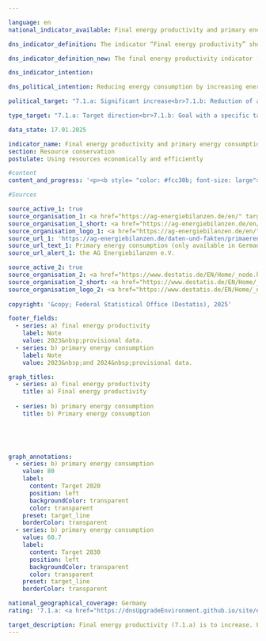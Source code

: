 ```yaml
---

language: en        
national_indicator_available: Final energy productivity and primary energy consumption        

dns_indicator_definition: The indicator “Final energy productivity” shows the trend of value added per unit of final energy used. The concept of “final energy” refers to the part of the energy that is used energetically in terms of thermal or electric energy in the production sectors for the manufacturing of goods or by households.<br>The indicator ”Primary energy consumption” specifies how much energy was consumed by a country in the energy sectors for conversion purposes on the one hand, and by production activities, transport and households on the other.        

dns_indicator_definition_new: The final energy productivity indicator (7.1.a) shows the development of value added per unit of final energy used compared to the base year 2008. The term ‘final energy’ refers to the portion of energy that is available as thermal or electrical energy for the production of goods or for use in private households. Indicator 7.1.b shows the development of primary energy consumption compared to the base year 2008. Primary energy consumption is calculated as the sum of final energy consumption, non-energy consumption and the balance in the conversion balance. In the conversion balance, the conversion of energy sources is shown as input and output. Own consumption in the conversion areas and flare and line losses are also recognised in the conversion balance.        

dns_indicator_intention:         

dns_political_intention: Reducing energy consumption by increasing energy efficiency is the second main pillar of the energy transition alongside the expansion of renewable energies. The aim is to achieve a high level of economic performance with as little energy as possible. Saving energy protects the climate and the environment, contributes to improving security of supply and the competitiveness of industry.        

political_target: "7.1.a: Significant increase<br>7.1.b: Reduction of at least 39.3&nbsp;per cent by 2030&nbsp;compared to 2008"        

type_target: "7.1.a: Target direction<br>7.1.b: Goal with a specific target value"        

data_state: 17.01.2025        

indicator_name: Final energy productivity and primary energy consumption        
section: Resource conservation        
postulate: Using resources economically and efficiently        

#content         
content_and_progress: '<p><b style= "color: #fcc30b; font-size: large">7.1.a, b Final energy productivity and primary energy consumption</b><br><br>When considering energy consumption, a distinction is made between primary and final energy:<br><br>• 	Primary energy refers to the energy contained in natural energy sources such as natural gas, petroleum, coal, or uranium before their conversion. Energy obtained from renewable sources also counts as primary energy.<br><br>• 	Final energy is the portion of primary energy available to the final consumer in the form of electricity, district heating, natural gas, or fuels. It results from the primary energy minus the losses incurred during conversion, transport, and storage.<br><br></b>7.1.a Final energy productivity</b><br><br>Final energy productivity describes the relationship between economic value added&nbsp;–&nbsp;measured as gross domestic product (<abbr title="Gross domestic product" tabindex="0">GDP</abbr>)&nbsp;–&nbsp;and final energy consumption. It serves as an indicator of energy efficiency in the production of goods, the provision of services, and energy consumption in private households.<br><br>Because the indicator refers to final energy, losses during conversion, transport, and storage are not taken into account. Therefore, conclusions about the efficiency of energy conversion processes&nbsp;–&nbsp;such as the efficiency of power plants&nbsp;–&nbsp;or progress in energy transmission and storage are not possible.<br><br>According to preliminary results, final energy productivity increased by 31.8% between 2008&nbsp;and 2023, including 10.8&nbsp;percentage points in 2022&nbsp;and 2023&nbsp;alone. This means that the politically set target of a continuous increase was achieved both last year and on a multi-year average.<br><br>Until 2019, the indicator"s development was primarily driven by rising <abbr title="Gross domestic product" tabindex="0">GDP</abbr> (+14.7&nbsp;% compared to 2008), while final energy consumption remained relatively constant (–3.0&nbsp;%). Between 2021&nbsp;and 2023, <abbr title="Gross domestic product" tabindex="0">GDP</abbr> increased only slightly, but at the same time, energy consumption fell significantly&nbsp;–&nbsp;from 94.2&nbsp;% to 87.5&nbsp;% of the 2008&nbsp;baseline. As a result, final energy productivity continued to increase despite stagnating <abbr title="Gross domestic product" tabindex="0">GDP</abbr>.<br><br>Regional differences are clearly visible: In 2022, final energy productivity in Saxony-Anhalt was 249&nbsp;million euros per gigajoule&nbsp;–&nbsp;an increase of only 4.6% compared to 2008. Saxony-Anhalt thus recorded the lowest value in Germany, both in terms of final energy productivity itself and its development. The highest values were achieved by the city-states of Berlin (928&nbsp;million euros per gigajoule) and Hamburg (983&nbsp;million euros per gigajoule). Berlin also achieved the highest growth of all federal states, with 72.8&nbsp;% compared to 2008. <br><br>Total final energy consumption in 2023&nbsp;amounted to 8,163&nbsp;petajoules, compared to 9,327&nbsp;petajoules in 2008. Approximately 14&nbsp;% was accounted for by industry, commerce and services, 28&nbsp;% each by households and industry, and 31&nbsp;% by transport.<br><br></b>7.1.b 	Primary energy consumptio</b><br><br>Primary energy consumption encompasses the total energy content of all energy sources used domestically. This includes primary energy sources such as lignite and hard coal, mineral oil, natural gas, and energy from renewable sources. These are either used directly or converted into secondary energy sources such as electricity, district heating, gasoline, or diesel.<br><br>The calculation is based on the total domestically produced energy sources plus the balance of imports and exports, as well as inventory changes, less reserves stored at sea. The basis is the energy balances of the Working Group on Energy Balances (<abbr title="Energy Balance Association" tabindex="0">AGEB</abbr>), supplemented by other data sources .<br><br>In contrast to final energy productivity, this indicator does not consider economic reference values, but only consumption . Since it is based on primary energy, efficiency improvements in the conversion of fossil fuels&nbsp;–&nbsp;particularly in electricity generation&nbsp;–&nbsp;are also included. However, this does not clearly determine whether changes in the indicator are due to changes in energy consumption or to developments in energy generation, conversion, and transport. When electricity is generated from renewable sources, the energy produced is counted as primary energy, so efficiency improvements in these plants do not have a direct impact on the indicator.<br><br>Between 2008&nbsp;and 2024, primary energy consumption fell According to preliminary data, the energy consumption will be 72.9&nbsp;% of the baseline. If the trend of recent years continues, the politically defined target of reducing primary energy consumption by at least 39.3&nbsp;% compared to 2008&nbsp;by 2030&nbsp;–&nbsp;expected to be achieved ahead of schedule.<br><br>Here, too, there are clear regional differences: While primary energy consumption While in Saxony it rose to 102.8&nbsp;% of the 2008&nbsp;baseline in 2022&nbsp;, in Schleswig-Holstein it fell to 73.8&nbsp;%.</p>'                

#Sources        

source_active_1: true
source_organisation_1: <a href="https://ag-energiebilanzen.de/en/" target="_blank" onclick="return confirm_alert('the AG Energiebilanzen e.V.', 'En')">AG Energiebilanzen e.V.</a>
source_organisation_1_short: <a href="https://ag-energiebilanzen.de/en/" target="_blank" onclick="return confirm_alert('the AG Energiebilanzen e.V.', 'En')">AG Energiebilanzen e.V.</a>
source_organisation_logo_1: <a href="https://ag-energiebilanzen.de/en/" target="_blank" onclick="return confirm_alert('the AG Energiebilanzen e.V.', 'En')"><img src="https://dnsTestEnvironment.github.io/dns-indicators/public/OrgImgEn/ageb.png" alt="AG Energiebilanzen e.V." title=" Click here to visit the homepage of the organizationAG Energiebilanzen e.V." style="height:60px; width:148px; border:transparent"/></a>
source_url_1: 'https://ag-energiebilanzen.de/daten-und-fakten/primaerenergieverbrauch/'
source_url_text_1: Primary energy consumption (only available in German)
source_url_alert_1: the AG Energiebilanzen e.V.

source_active_2: true
source_organisation_2: <a href="https://www.destatis.de/EN/Home/_node.html" target="_blank">Federal Statistical Office</a>
source_organisation_2_short: <a href="https://www.destatis.de/EN/Home/_node.html" target="_blank">Federal Statistical Office</a>
source_organisation_logo_2: <a href="https://www.destatis.de/EN/Home/_node.html" target="_blank"><img src="https://dnsTestEnvironment.github.io/dns-indicators/public/OrgImgEn/destatis.png" alt="Federal Statistical Office" title=" Click here to visit the homepage of the organizationFederal Statistical Office" style="height:60px; width:148px; border:transparent"/></a>
        
copyright: '&copy; Federal Statistical Office (Destatis), 2025'        

footer_fields:
  - series: a) final energy productivity
    label: Note
    value: 2023&nbsp;provisional data.
  - series: b) primary energy consumption
    label: Note
    value: 2023&nbsp;and 2024&nbsp;provisional data.        

graph_titles: 
  - series: a) final energy productivity
    title: a) Final energy productivity
    
  - series: b) primary energy consumption
    title: b) Primary energy consumption
            

        


graph_annotations:
  - series: b) primary energy consumption
    value: 80
    label:
      content: Target 2020
      position: left
      backgroundColor: transparent
      color: transparent
    preset: target_line
    borderColor: transparent
  - series: b) primary energy consumption
    value: 60.7
    label:
      content: Target 2030
      position: left
      backgroundColor: transparent
      color: transparent
    preset: target_line
    borderColor: transparent                

national_geographical_coverage: Germany        
rating: '7.1.a: <a href="https://dnsUpgradeEnvironment.github.io/site/en/status"><img src="https://sdg-indikatoren.de/public/Wettersymbole/Sonne.png" title="In 2023 both the average value and the previous annual change pointed in the right direction." alt="Weathersymbol: Sun"/></a><br>7.1.b: <a href="https://dnsUpgradeEnvironment.github.io/site/en/status"><img src="https://sdg-indikatoren.de/public/Wettersymbole/Sonne.png" title="If the trend from 2024 had continued, the target value would have been reached or missed by less than 5% of the difference between the target value and the value at that time." alt="Weathersymbol: Sun"/></a>'        

target_description: Final energy productivity (7.1.a) is to increase. Primary energy consumption (7.1.b) is to be reduced to a maximum of 60.7&nbsp;per cent of the 2008&nbsp;value by 2030.<br><br><br>Based on the target formulation, indicator 7.1.a for 2023&nbsp;is rated as "Sun", as the indicator value recorded an increase both last year and on average over the last six years.<br><br><br>A specific target value for 2030&nbsp;is planned for indicator 7.1.b, which will already be undercut in 2028&nbsp;if the average development of the last six years is maintained. Indicator 7.1.b is rated as "Sun" for the year 2024.        
---
```


